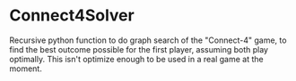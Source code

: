 # Connect4Solver
Recursive python function to do graph search of the "Connect-4" game, to find the best outcome possible for the first player, assuming both play optimally. This isn't optimize enough to be used in a real game at the moment.
